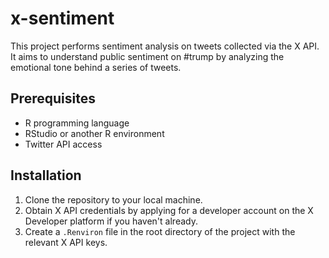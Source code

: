 # x-sentiment

This project performs sentiment analysis on tweets collected via the X API. It aims to understand public sentiment on #trump by analyzing the emotional tone behind a series of tweets.

## Prerequisites

- R programming language
- RStudio or another R environment
- Twitter API access

## Installation

1. Clone the repository to your local machine.
2. Obtain X API credentials by applying for a developer account on the X Developer platform if you haven't already.
3. Create a `.Renviron` file in the root directory of the project with the relevant X API keys.
